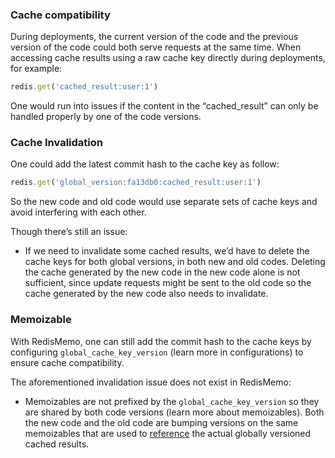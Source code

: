 ### Cache compatibility
During deployments, the current version of the code and the previous version of the code could both serve requests at the same time. When accessing cache results using a raw cache key directly during deployments, for example:
```ruby
redis.get('cached_result:user:1')
```
One would run into issues if the content in the “cached_result” can only be handled properly by one of the code versions. 

### Cache Invalidation
One could add the latest commit hash to the cache key as follow:
```ruby
redis.get('global_version:fa13db0:cached_result:user:1')
```
So the new code and old code would use separate sets of cache keys and avoid interfering with each other.

Though there’s still an issue:
- If we need to invalidate some cached results, we’d have to delete the cache keys for both global versions, in both new and old codes. Deleting the cache generated by the new code in the new code alone is not sufficient, since update requests might be sent to the old code so the cache generated by the new code also needs to invalidate.

### Memoizable
With RedisMemo, one can still add the commit hash to the cache keys by configuring `global_cache_key_version` (learn more in configurations) to ensure cache compatibility.

The aforementioned invalidation issue does not exist in RedisMemo:
- Memoizables are not prefixed by the `global_cache_key_version` so they are shared by both code versions (learn more about memoizables). Both the new code and the old code are bumping versions on the same memoizables that are used to [reference](https://github.com/chanzuckerberg/redis-memo/wiki/Version-Addressable) the actual globally versioned cached results.
